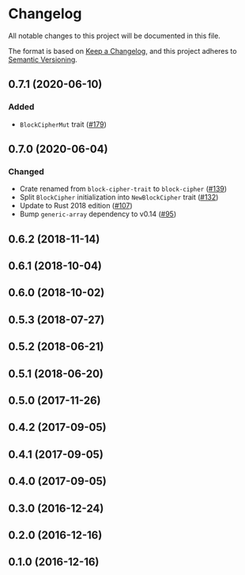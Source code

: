 # Changelog

All notable changes to this project will be documented in this file.

The format is based on [Keep a Changelog](https://keepachangelog.com/en/1.0.0/),
and this project adheres to [Semantic Versioning](https://semver.org/spec/v2.0.0.html).

## 0.7.1 (2020-06-10)
### Added
- `BlockCipherMut` trait ([#179])

[#179]: https://github.com/RustCrypto/traits/issues/179

## 0.7.0 (2020-06-04)
### Changed
- Crate renamed from `block-cipher-trait` to `block-cipher` ([#139])
- Split `BlockCipher` initialization into `NewBlockCipher` trait ([#132])
- Update to Rust 2018 edition ([#107])
- Bump `generic-array` dependency to v0.14 ([#95])

[#139]: https://github.com/RustCrypto/traits/issues/139
[#132]: https://github.com/RustCrypto/traits/issues/132
[#107]: https://github.com/RustCrypto/traits/issues/107
[#95]: https://github.com/RustCrypto/traits/pull/95

## 0.6.2 (2018-11-14)

## 0.6.1 (2018-10-04)

## 0.6.0 (2018-10-02)

## 0.5.3 (2018-07-27)

## 0.5.2 (2018-06-21)

## 0.5.1 (2018-06-20)

## 0.5.0 (2017-11-26)

## 0.4.2 (2017-09-05)

## 0.4.1 (2017-09-05)

## 0.4.0 (2017-09-05)

## 0.3.0 (2016-12-24)

## 0.2.0 (2016-12-16)

## 0.1.0 (2016-12-16)

